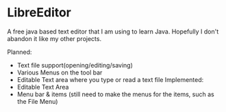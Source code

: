 # LibreEditor
A free java based text editor that I am using to learn Java.  Hopefully I don't abandon it like my other projects.

Planned:
+ Text file support(opening/editing/saving)
+ Various Menus on the tool bar
+ Editable Text area where you type or read a text file
Implemented:
+ Editable Text Area
+ Menu bar & items (still need to make the menus for the items, such as the File Menu)
